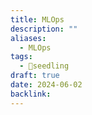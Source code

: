 ```yaml
---
title: MLOps
description: ""
aliases:
  - MLOps
tags:
  - 🌱seedling
draft: true
date: 2024-06-02
backlink:
---
```


